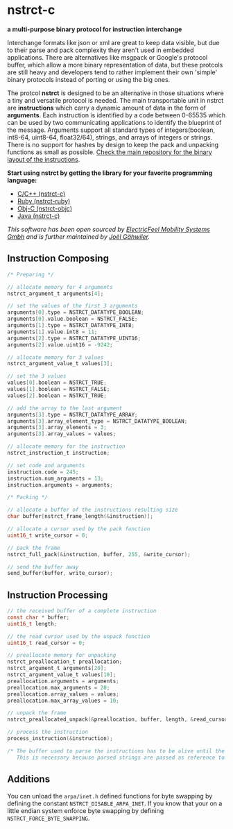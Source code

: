 # nstrct-c

**a multi-purpose binary protocol for instruction interchange**

Interchange formats like json or xml are great to keep data visible, but due to their parse and pack complexity they aren't used in embedded applications. There are alternatives like msgpack or Google's protocol buffer, which allow a more binary representation of data, but these protcols are still heavy and developers tend to rather implement their own 'simple' binary protocols instead of porting or using the big ones. 

The protcol **nstrct** is designed to be an alternative in those situations where a tiny and versatile protocol is needed. The main transportable unit in nstrct are **instructions** which carry a dynamic amount of data in the form of **arguments**. Each instruction is identified by a code between 0-65535 which can be used by two communicating applications to identify the blueprint of the message. Arguments support all standard types of integers(boolean, int8-64, uint8-64, float32/64), strings, and arrays of integers or strings. There is no support for hashes by design to keep the pack and unpacking functions as small as possible. [Check the main repository for the binary layout of the instructions](http://github.com/nstrct/nstrct).

**Start using nstrct by getting the library for your favorite programming language:**

* [C/C++ (nstrct-c)](http://github.com/nstrct/nstrct-c)
* [Ruby (nstrct-ruby)](http://github.com/nstrct/nstrct-ruby)
* [Obj-C (nstrct-objc)](http://github.com/nstrct/nstrct-objc)
* [Java (nstrct-c)](http://github.com/nstrct/nstrct-java)

_This software has been open sourced by [ElectricFeel Mobility Systems Gmbh](http://electricfeel.com) and is further maintained by [Joël Gähwiler](http://github.com/256dpi)._

## Instruction Composing

```c
/* Preparing */

// allocate memory for 4 arguments
nstrct_argument_t arguments[4];

// set the values of the first 3 arguments
arguments[0].type = NSTRCT_DATATYPE_BOOLEAN;
arguments[0].value.boolean = NSTRCT_FALSE;
arguments[1].type = NSTRCT_DATATYPE_INT8;
arguments[1].value.int8 = 11;
arguments[2].type = NSTRCT_DATATYPE_UINT16;
arguments[2].value.uint16 = -9242;

// allocate memory for 3 values
nstrct_argument_value_t values[3];

// set the 3 values
values[0].boolean = NSTRCT_TRUE;
values[1].boolean = NSTRCT_FALSE;
values[2].boolean = NSTRCT_TRUE;

// add the array to the last argument
arguments[3].type = NSTRCT_DATATYPE_ARRAY;
arguments[3].array_element_type = NSTRCT_DATATYPE_BOOLEAN;
arguments[3].array_elements = 3;
arguments[3].array_values = values;

// allocate memory for the instruction
nstrct_instruction_t instruction;

// set code and arguments
instruction.code = 245;
instruction.num_arguments = 13;
instruction.arguments = arguments;

/* Packing */

// allocate a buffer of the instructions resulting size
char buffer[nstrct_frame_length(&instruction)];

// allocate a cursor used by the pack function
uint16_t write_cursor = 0;

// pack the frame
nstrct_full_pack(&instruction, buffer, 255, &write_cursor);

// send the buffer away
send_buffer(buffer, write_cursor);
```

## Instruction Processing

```c
// the received buffer of a complete instruction
const char * buffer;
uint16_t length;

// the read cursor used by the unpack function
uint16_t read_cursor = 0;

// preallocate memory for unpacking
nstrct_preallocation_t preallocation;
nstrct_argument_t arguments[20];
nstrct_argument_value_t values[10];
preallocation.arguments = arguments;
preallocation.max_arguments = 20;
preallocation.array_values = values;
preallocation.max_array_values = 10;

// unpack the frame
nstrct_preallocated_unpack(&preallocation, buffer, length, &read_cursor);

// process the instruction
process_instruction(&instruction);

/* The buffer used to parse the instructions has to be alive until the instruction has been finished processing.
   This is necessary because parsed strings are passed as reference to spare memory) */
```

## Additions

You can unload the `arpa/inet.h` defined functions for byte swapping by defining the constant `NSTRCT_DISABLE_ARPA_INET`. If you know that your on a little endian system enforce byte swapping by defining `NSTRCT_FORCE_BYTE_SWAPPING`.

